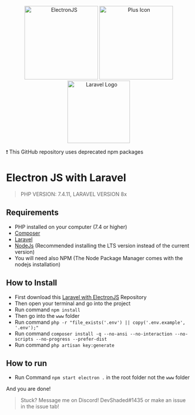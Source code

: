 <p align="center">
<img src="https://gblobscdn.gitbook.com/spaces%2F-LBKK1y7h_XWAtuRJG9X%2Favatar.png?alt=media" alt="ElectronJS" width="200"/> 
<img src="https://i.dlpng.com/static/png/94951_preview.png" alt="Plus Icon" width="200"/> 
<img src="https://laravel.com/img/logomark.min.svg" alt="Laravel Logo" width="170"/> 
</p>

:exclamation:  This GitHub repository uses deprecated npm packages

# Electron JS with Laravel
> PHP VERSION: 7.4.11,
>LARAVEL VERSION 8x

## Requirements
- PHP installed on your computer (7.4 or higher)
- [Composer](https://getcomposer.org/download/)
- [Laravel](https://laravel.com/docs/8.x#via-laravel-installer)
- [NodeJs](https://nodejs.org/en/) (Recommended installing the LTS version instead of the current version)
- You will need also NPM (The Node Package Manager comes with the nodejs installation)

## How to Install
- First download this [Laravel with ElectronJS](https://github.com/DevShaded/electron-laravel) Repository
- Then open your terminal and go into the project
- Run command `npm install`
- Then go into the `www` folder
- Run command `php -r "file_exists('.env') || copy('.env.example', '.env');"`
- Run command `composer install -q --no-ansi --no-interaction --no-scripts --no-progress --prefer-dist`
- Run command `php artisan key:generate`

## How to run
- Run Command `npm start electron .` in the root folder not the `www` folder

And you are done!

> Stuck? Message me on Discord! DevShaded#1435 or make an issue in the issue tab!
